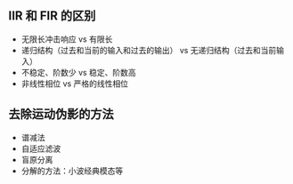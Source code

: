 ## IIR 和 FIR 的区别
- 无限长冲击响应 vs 有限长
- 递归结构（过去和当前的输入和过去的输出） vs 无递归结构（过去和当前输入）
- 不稳定、阶数少 vs 稳定、阶数高
- 非线性相位 vs 严格的线性相位
## 去除运动伪影的方法
- 谱减法
- 自适应滤波
- 盲原分离
- 分解的方法：小波经典模态等
